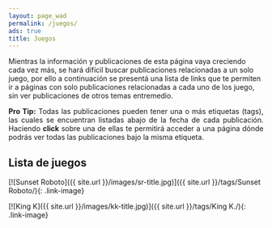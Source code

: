 ```yaml
---
layout: page_wad
permalink: /juegos/
ads: true
title: Juegos
---
```


Mientras la información y publicaciones de esta página vaya creciendo cada vez más,
se hará difícil buscar publicaciones relacionadas a un solo juego, por ello a continuación 
se presentá una lista de links que te permiten ir a páginas con solo publicaciones relacionadas
a cada uno de los juego, sin ver publicaciones de otros temas entremedio.

<p class="notice-info" align="justify"><strong>Pro Tip:</strong> Todas las 
publicaciones pueden tener una o más etiquetas (tags), las cuales se encuentran 
listadas abajo de la fecha de cada publicación. Haciendo <strong>click</strong> sobre una de ellas te permitirá acceder a una 
página dónde podrás ver todas las publicaciones bajo la misma etiqueta.</p>

<h2 class="ribbon">Lista de juegos</h2>

[![Sunset Roboto]({{ site.url }}/images/sr-title.jpg)]({{ site.url }}/tags/Sunset Roboto/){: .link-image}

[![King K]({{ site.url }}/images/kk-title.jpg)]({{ site.url }}/tags/King K./){: .link-image}